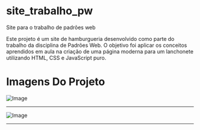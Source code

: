 # site_trabalho_pw
Site para o trabalho de padrões web

Este projeto é um site de hamburgueria desenvolvido como parte do trabalho da disciplina de Padrões Web. O objetivo foi aplicar os conceitos aprendidos em aula na criação de uma página moderna para um lanchonete utilizando HTML, CSS e JavaScript puro.

# Imagens Do Projeto

![Image](https://github.com/user-attachments/assets/824a1ab5-568c-4dac-b2fc-0c87ba73c7a4)

---

![Image](https://github.com/user-attachments/assets/fe24720e-dc81-4bc5-aefc-6f7c63c46350)

---


